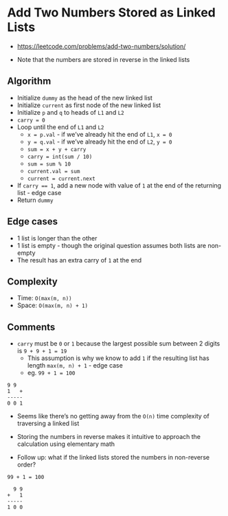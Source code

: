 # Add Two Numbers Stored as Linked Lists

* https://leetcode.com/problems/add-two-numbers/solution/

* Note that the numbers are stored in reverse in the linked lists

## Algorithm

* Initialize `dummy` as the head of the new linked list
* Initialize `current` as first node of the new linked list
* Initialize `p` and `q` to heads of `L1` and `L2`
* `carry = 0`
* Loop until the end of `L1` and `L2`
	* `x = p.val` - if we’ve already hit the end of `L1`, `x = 0`
	* `y = q.val` - if we’ve already hit the end of `L2`, `y = 0`
	* `sum = x + y + carry`
	* `carry = int(sum / 10)`
	* `sum = sum % 10`
	* `current.val = sum`
	* `current = current.next`
* If `carry == 1`, add a new node with value of `1` at the end of the returning list - edge case
* Return `dummy`

## Edge cases

* 1 list is longer than the other
* 1 list is empty - though the original question assumes both lists are non-empty
* The result has an extra carry of `1` at the end

## Complexity

* Time: `O(max(m, n))`
* Space: `O(max(m, n) + 1)`

## Comments

* `carry` must be `0` or `1` because the largest possible sum between 2 digits is `9 + 9 + 1 = 19`
	* This assumption is why we know to add `1` if the resulting list has length `max(m, n) + 1` - edge case
	* eg. `99 + 1 = 100`

```
9 9
1   +
-----
0 0 1
```

* Seems like there’s no getting away from the `O(n)` time complexity of traversing a linked list

* Storing the numbers in reverse makes it intuitive to approach the calculation using elementary math
* Follow up: what if the linked lists stored the numbers in non-reverse order?

```
99 + 1 = 100

  9 9
+   1
-----
1 0 0
```
